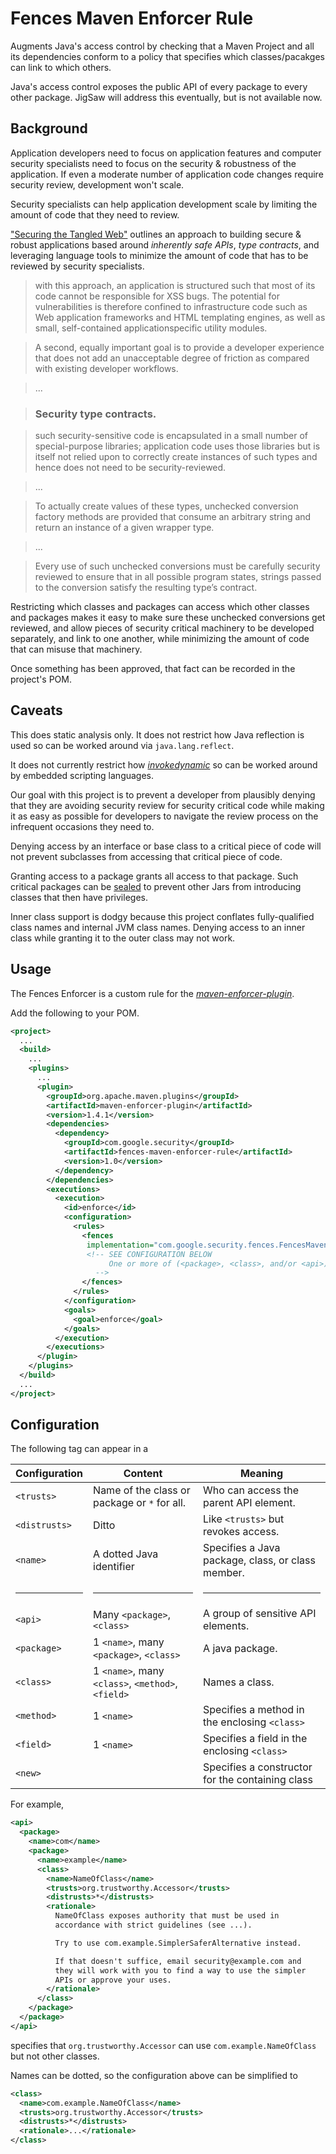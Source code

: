 # Fences Maven Enforcer Rule

Augments Java's access control by checking that a Maven Project and all its
dependencies conform to a policy that specifies which classes/pacakges can
link to which others.

Java's access control exposes the public API of every package to every
other package.  JigSaw will address this eventually, but is not
available now.

## Background

Application developers need to focus on application features and
computer security specialists need to focus on the security & robustness
of the application.  If even a moderate number of application code changes
require security review, development won't scale.

Security specialists can help application development scale by limiting the
amount of code that they need to review.

["Securing the Tangled Web"](http://static.googleusercontent.com/media/research.google.com/en//pubs/archive/42934.pdf)
outlines an approach to building secure & robust applications based
around *inherently safe APIs*, *type contracts*, and leveraging
language tools to minimize the amount of code that has to be reviewed
by security specialists.

> with this approach, an application is structured such that most of
> its code cannot be responsible for XSS bugs. The potential for
> vulnerabilities is therefore confined to infrastructure code such as
> Web application frameworks and HTML templating engines, as well as
> small, self-contained applicationspecific utility modules.

> A second, equally important goal is to provide a developer
> experience that does not add an unacceptable degree of friction as
> compared with existing developer workflows.

> ...

> ### Security type contracts.

> such security-sensitive code is encapsulated in a small number of
> special-purpose libraries; application code uses those libraries but
> is itself not relied upon to correctly create instances of such
> types and hence does not need to be security-reviewed.

> ...

> To actually create values of these types, unchecked conversion
> factory methods are provided that consume an arbitrary string and
> return an instance of a given wrapper type.

> ...

> Every use of such unchecked conversions must be carefully security
> reviewed to ensure that in all possible program states, strings passed
> to the conversion satisfy the resulting type’s contract.

Restricting which classes and packages can access which other classes
and packages makes it easy to make sure these unchecked conversions get
reviewed, and allow pieces of security critical machinery to be developed
separately, and link to one another, while minimizing the amount of code
that can misuse that machinery.

Once something has been approved, that fact can be recorded in the
project's POM.


## Caveats

This does static analysis only.  It does not restrict how Java
reflection is used so can be worked around via `java.lang.reflect`.

It does not currently restrict how
[*invokedynamic*](http://docs.oracle.com/javase/7/docs/technotes/guides/vm/multiple-language-support.html#invokedynamic)
so can be worked around by embedded scripting languages.

Our goal with this project is to prevent a developer from plausibly
denying that they are avoiding security review for security critical
code while making it as easy as possible for developers to navigate
the review process on the infrequent occasions they need to.

Denying access by an interface or base class to a critical piece of code
will not prevent subclasses from accessing that critical piece of code.

Granting access to a package grants all access to that package.  Such
critical packages can be
[sealed](https://docs.oracle.com/javase/tutorial/deployment/jar/sealman.html)
to prevent other Jars from introducing classes that then have
privileges.

Inner class support is dodgy because this project conflates
fully-qualified class names and internal JVM class names.
Denying access to an inner class while granting it to the
outer class may not work.


## Usage

The Fences Enforcer is a custom rule for the [*maven-enforcer-plugin*](http://maven.apache.org/enforcer/maven-enforcer-plugin/).

Add the following to your POM.

```XML
<project>
  ...
  <build>
    ...
    <plugins>
      ...
      <plugin>
        <groupId>org.apache.maven.plugins</groupId>
        <artifactId>maven-enforcer-plugin</artifactId>
        <version>1.4.1</version>
        <dependencies>
          <dependency>
            <groupId>com.google.security</groupId>
            <artifactId>fences-maven-enforcer-rule</artifactId>
            <version>1.0</version>
          </dependency>
        </dependencies>
        <executions>
          <execution>
            <id>enforce</id>
            <configuration>
              <rules>
                <fences
                 implementation="com.google.security.fences.FencesMavenEnforcerRule">
                 <!-- SEE CONFIGURATION BELOW
                      One or more of (<package>, <class>, and/or <api>).
                   -->
                </fences>
              </rules>
            </configuration>
            <goals>
              <goal>enforce</goal>
            </goals>
          </execution>
        </executions>
      </plugin>
    </plugins>
  </build>
  ...
</project>
```


## Configuration

The following tag can appear in a 

| Configuration | Content | Meaning |
| ------------- | ------- | ------- |
| `<trusts>` | Name of the class or package or `*` for all. | Who can access the parent API element. |
| `<distrusts>` | Ditto | Like `<trusts>` but revokes access. |
| `<name>` | A dotted Java identifier | Specifies a Java package, class, or class member. |
| <hr> | <hr> | <hr> |
| `<api>` | Many `<package>`, `<class>` | A group of sensitive API elements. |
| `<package>` | 1 `<name>`, many `<package>`, `<class>` | A java package. |
| `<class>` | 1 `<name>`, many `<class>`, `<method>`, `<field>` | Names a class. |
| `<method>` | 1 `<name>` | Specifies a method in the enclosing `<class>` |
| `<field>` | 1 `<name>` | Specifies a field in the enclosing `<class>` |
| `<new>` | | Specifies a constructor for the containing class |

For example,

```XML
<api>
  <package>
    <name>com</name>
    <package>
      <name>example</name>
      <class>
        <name>NameOfClass</name>
        <trusts>org.trustworthy.Accessor</trusts>
        <distrusts>*</distrusts>
        <rationale>
          NameOfClass exposes authority that must be used in
          accordance with strict guidelines (see ...).

          Try to use com.example.SimplerSaferAlternative instead.

          If that doesn't suffice, email security@example.com and
          they will work with you to find a way to use the simpler
          APIs or approve your uses.
        </rationale>
      </class>
    </package>
  </package>
</api>
```

specifies that `org.trustworthy.Accessor` can use
`com.example.NameOfClass` but not other classes.

Names can be dotted, so the configuration above can be simplified to

```XML
<class>
  <name>com.example.NameOfClass</name>
  <trusts>org.trustworthy.Accessor</trusts>
  <distrusts>*</distrusts>
  <rationale>...</rationale>
</class>
```

